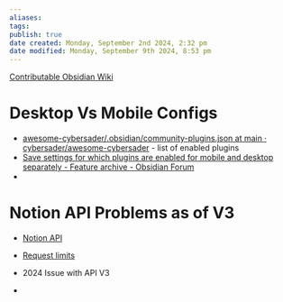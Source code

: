 ```yaml
---
aliases: 
tags: 
publish: true
date created: Monday, September 2nd 2024, 2:32 pm
date modified: Monday, September 9th 2024, 8:53 pm
---
```


[Contributable Obsidian Wiki](../../📁%2009%20-%20My%20Obsidian%20Stack/Contributable%20Obsidian%20Wiki/Contributable%20Obsidian%20Wiki.md)

# Desktop Vs Mobile Configs

- [awesome-cybersader/.obsidian/community-plugins.json at main · cybersader/awesome-cybersader](https://github.com/cybersader/awesome-cybersader/blob/main/.obsidian/community-plugins.json) - list of enabled plugins 
- [Save settings for which plugins are enabled for mobile and desktop separately - Feature archive - Obsidian Forum](https://forum.obsidian.md/t/save-settings-for-which-plugins-are-enabled-for-mobile-and-desktop-separately/36740) 
- 

# Notion API Problems as of V3

- [Notion API](https://developers.notion.com/reference/intro)
- [Request limits](https://developers.notion.com/reference/request-limits)
- 2024 Issue with API V3

- 